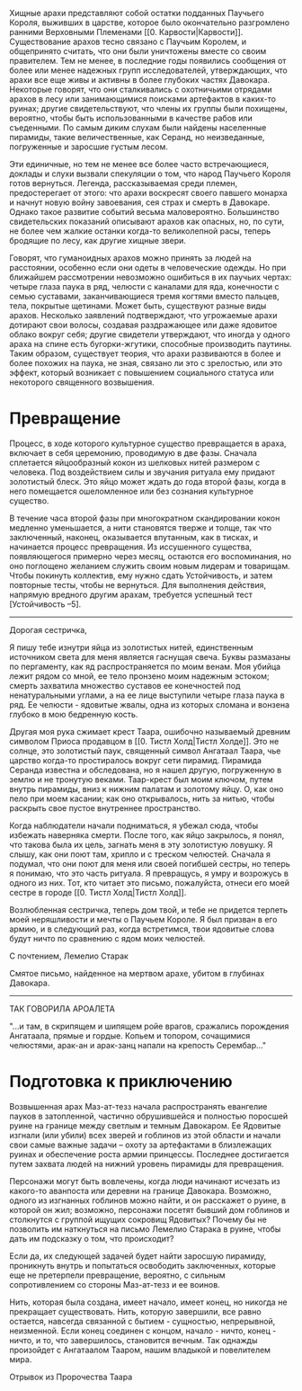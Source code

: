 Хищные арахи представляют собой остатки подданных Паучьего Короля, выживших в царстве, которое было окончательно разгромлено ранними Верховными Племенами [[0. Карвости|Карвости]]. Существование арахов тесно связано с Паучьим Королем, и общепринято считать, что они были уничтожены вместе со своим правителем. Тем не менее, в последние годы появились сообщения от более или менее надежных групп исследователей, утверждающих, что арахи все еще живы и активны в более глубоких частях Давокара. Некоторые говорят, что они сталкивались с охотничьими отрядами арахов в лесу или занимающимися поисками артефактов в каких-то руинах; другие свидетельствуют, что члены их группы были похищены, вероятно, чтобы быть использованными в качестве рабов или съеденными. По самым диким слухам были найдены населенные пирамиды, такие величественные, как Серанд, но неизведанные, погруженные и заросшие густым лесом.

Эти единичные, но тем не менее все более часто встречающиеся, доклады и слухи вызвали спекуляции о том, что народ Паучьего Короля готов вернуться. Легенда, рассказываемая среди племен, предостерегает от этого: что арахи воскресят своего павшего монарха и начнут новую войну завоевания, сея страх и смерть в Давокаре. Однако такое развитие событий весьма маловероятно. Большинство свидетельских показаний описывают арахов как опасных, но, по сути, не более чем жалкие останки когда-то великолепной расы, теперь бродящие по лесу, как другие хищные звери.  

Говорят, что гуманоидных арахов можно принять за людей на расстоянии, особенно если они одеты в человеческие одежды. Но при ближайшем рассмотрении невозможно ошибиться в их паучьих чертах: четыре глаза паука в ряд, челюсти с каналами для яда, конечности с семью суставами, заканчивающиеся тремя когтями вместо пальцев, тела, покрытые щетинами. Может быть, существуют разные виды арахов. Несколько заявлений подтверждают, что угрожаемые арахи дотирают свои волосы, создавая раздражающее или даже ядовитое облако вокруг себя; другие свидетели утверждают, что иногда у одного араха на спине есть бугорки-жгутики, способные производить паутины. Таким образом, существует теория, что арахи развиваются в более и более похожих на паука, не зная, связано ли это с зрелостью, или это эффект, который возникает с повышением социального статуса или некоторого священного возвышения.

# Превращение  

Процесс, в ходе которого культурное существо превращается в араха, включает в себя церемонию, проводимую в две фазы. Сначала сплетается яйцообразный кокон из шелковых нитей размером с человека. Под воздействием силы и звучания ритуала ему придают золотистый блеск. Это яйцо может ждать до года второй фазы, когда в него помещается ошеломленное или без сознания культурное существо.

В течение часа второй фазы при многократном скандировании кокон медленно уменьшается, а нити становятся тверже и толще, так что заключенный, наконец, оказывается впутанным, как в тисках, и начинается процесс превращения. Из иссушенного существа, появляющегося примерно через месяц, остаются его воспоминания, но оно поглощено желанием служить своим новым лидерам и товарищам. Чтобы покинуть коллектив, ему нужно сдать Устойчивость, и затем повторные тесты, чтобы не вернуться. Для выполнения действия, напрямую вредного другим арахам, требуется успешный тест [Устойчивость –5].
  
----
Дорогая сестричка,

Я пишу тебе изнутри яйца из золотистых нитей, единственным источником света для меня является гаснущая свеча. Буквы размазаны по пергаменту, как яд распространяется по моим венам. Моя убийца лежит рядом со мной, ее тело пронзено моим надежным эстоком; смерть захватила множество суставов ее конечностей под ненатуральными углами, а на ее лице выступили четыре глаза паука в ряд. Ее челюсти - ядовитые жвалы, одна из которых сломана и вонзена глубоко в мою бедренную кость.

Другая моя рука сжимает крест Таара, ошибочно называемый древним символом Приоса продавцом в [[0. Тистл Холд|Тистл Холде]]. Это не солнце, это золотистый паук, священный символ Ангатаал Таара, чье царство когда-то простиралось вокруг сети пирамид. Пирамида Серанда известна и обследована, но я нашел другую, погруженную в землю и не тронутую веками. Таар-крест был моим ключом, путем внутрь пирамиды, вниз к нижним палатам и золотому яйцу. О, как оно пело при моем касании; как оно открывалось, нить за нитью, чтобы раскрыть свое пустое внутреннее пространство.

Когда наблюдатели начали подниматься, я убежал сюда, чтобы избежать наверняка смерти. После того, как яйцо закрылось, я понял, что такова была их цель, загнать меня в эту золотистую ловушку. Я слышу, как они поют там, хрипло и с треском челюстей. Сначала я подумал, что они поют для меня или своей погибшей сестры, но теперь я понимаю, что это часть ритуала. Я превращусь, я умру и возрожусь в одного из них. Тот, кто читает это письмо, пожалуйста, отнеси его моей сестре в городе [[0. Тистл Холд|Тистл Холд]].

Возлюбленная сестричка, теперь дом твой, и тебе не придется терпеть моей неряшливости и мечты о Паучьем Короле. Я был призван в его армию, и в следующий раз, когда встретимся, твои ядовитые слова будут ничто по сравнению с ядом моих челюстей.

С почтением, Лемелио Старак  

Смятое письмо, найденное на мертвом арахе, убитом в глубинах Давокара.

----

ТАК ГОВОРИЛА АРОАЛЕТА

"...и там, в скрипящем и шипящем ройе врагов, сражались порождения Ангатаала, прямые и гордые. Копьем и топором, сочащимися челюстями, арак-ан и арак-занц напали на крепость Серембар..."  

# Подготовка к приключению

Возвышенная арах Маз-ат-тезз начала распространять евангелие пауков в затопленной, частично обрушившейся и полностью поросшей руине на границе между светлым и темным Давокаром. Ее Ядовитые изгнали (или убили) всех зверей и гоблинов из этой области и начали свои самые важные задачи – охоту за артефактами в близлежащих руинах и обеспечение роста армии принцессы. Последнее достигается путем захвата людей на нижний уровень пирамиды для превращения.

Персонажи могут быть вовлечены, когда люди начинают исчезать из какого-то аванпоста или деревни на границе Давокара. Возможно, одного из изгнанных гоблинов можно найти, и он расскажет о руине, в которой он жил; возможно, персонажи посетят бывший дом гоблинов и столкнутся с группой ищущих сокровищ Ядовитых? Почему бы не позволить им наткнуться на письмо Лемелио Старака в руине, чтобы дать им подсказку о том, что происходит?

Если да, их следующей задачей будет найти заросшую пирамиду, проникнуть внутрь и попытаться освободить заключенных, которые еще не претерпели превращение, вероятно, с сильным сопротивлением со стороны Маз-ат-тезз и ее воинов.

Нить, которая была создана, имеет начало, имеет конец, но никогда не прекращает существовать. Нить, которую завершили, все равно остается, навсегда связанной с бытием - сущностью, непрерывной, неизменной. Если конец соединен с концом, начало - ничто, конец - ничто, и то, что завершилось, становится вечным. Так однажды произойдет с Ангатаалом Тааром, нашим владыкой и повелителем мира.

Отрывок из Пророчества Таара
